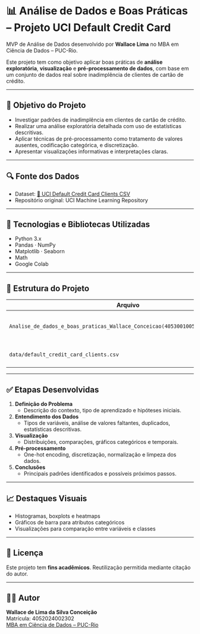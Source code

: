 # 📊 Análise de Dados e Boas Práticas – Projeto UCI Default Credit Card

MVP de Análise de Dados desenvolvido por **Wallace Lima** no MBA em Ciência de Dados – PUC-Rio.

Este projeto tem como objetivo aplicar boas práticas de **análise exploratória**, **visualização** e **pré-processamento de dados**, com base em um conjunto de dados real sobre inadimplência de clientes de cartão de crédito.

---

## 🧠 Objetivo do Projeto

- Investigar padrões de inadimplência em clientes de cartão de crédito.
- Realizar uma análise exploratória detalhada com uso de estatísticas descritivas.
- Aplicar técnicas de pré-processamento como tratamento de valores ausentes, codificação categórica, e discretização.
- Apresentar visualizações informativas e interpretações claras.

---

## 🔍 Fonte dos Dados

- Dataset: [📁 UCI Default Credit Card Clients CSV](https://github.com/wallace91x/uci-exploratory-data-analysis/raw/main/data/default_credit_card_clients.csv)
- Repositório original: UCI Machine Learning Repository

---

## 🚀 Tecnologias e Bibliotecas Utilizadas

- Python 3.x
- Pandas · NumPy
- Matplotlib · Seaborn
- Math
- Google Colab

---

## 📂 Estrutura do Projeto

| Arquivo | Descrição |
|--------|----------|
| `Analise_de_dados_e_boas_praticas_Wallace_Conceicao(40530010055_20250_01).ipynb` | Notebook com toda a análise do projeto |
| `data/default_credit_card_clients.csv` | Dataset utilizado no projeto |

---

## ✅ Etapas Desenvolvidas

1. **Definição do Problema**
   - Descrição do contexto, tipo de aprendizado e hipóteses iniciais.
2. **Entendimento dos Dados**
   - Tipos de variáveis, análise de valores faltantes, duplicados, estatísticas descritivas.
3. **Visualização**
   - Distribuições, comparações, gráficos categóricos e temporais.
4. **Pré-processamento**
   - One-hot encoding, discretização, normalização e limpeza dos dados.
5. **Conclusões**
   - Principais padrões identificados e possíveis próximos passos.

---

## 📈 Destaques Visuais

- Histogramas, boxplots e heatmaps
- Gráficos de barra para atributos categóricos
- Visualizações para comparação entre variáveis e classes

---

## 📄 Licença

Este projeto tem **fins acadêmicos**. Reutilização permitida mediante citação do autor.

---

## 👨‍💻 Autor

**Wallace de Lima da Silva Conceição**  
Matrícula: 4052024002302  
[MBA em Ciência de Dados – PUC-Rio](https://www.puc-rio.br)  

